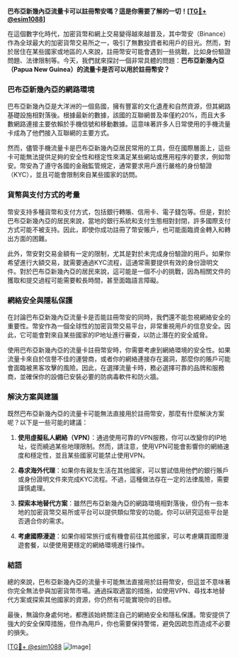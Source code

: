 **巴布亞新幾內亞流量卡可以註冊幣安嗎？這是你需要了解的一切！[[TG💪+ @esim1088](https://t.me/s/esim1088)]**

在這個數字化時代，加密貨幣和網上交易變得越來越普及，其中幣安（Binance）作為全球最大的加密貨幣交易所之一，吸引了無數投資者和用戶的目光。然而，對於居住在某些國家或地區的人來說，註冊幣安可能會遇到一些挑戰，比如身份驗證問題、法律限制等。今天，我們就來探討一個非常具體的問題：**巴布亞新幾內亞（Papua New Guinea）的流量卡是否可以用於註冊幣安？**

### 巴布亞新幾內亞的網路環境

巴布亞新幾內亞是大洋洲的一個島國，擁有豐富的文化遺產和自然資源，但其網路基礎設施相對落後。根據最新的數據，該國的互聯網普及率僅約20%，而且大多數網路連接主要依賴於手機信號和移動數據。這意味著許多人日常使用的手機流量卡成為了他們接入互聯網的主要方式。

然而，儘管手機流量卡是巴布亞新幾內亞居民常用的工具，但在國際層面上，這些卡可能無法提供足夠的安全性和穩定性來滿足某些網站或應用程序的要求，例如幣安。幣安為了遵守各國的金融監管規定，通常要求用戶進行嚴格的身份驗證（KYC），並且可能會限制來自某些國家的訪問。

### 貨幣與支付方式的考量

幣安支持多種貨幣和支付方式，包括銀行轉賬、信用卡、電子錢包等。但是，對於巴布亞新幾內亞的居民來說，當地的銀行系統和支付生態相對封閉，許多國際支付方式可能不被支持。因此，即使你成功註冊了幣安賬戶，也可能面臨資金轉入和轉出方面的困難。

此外，幣安對交易金額有一定的限制，尤其是對於未完成身份驗證的用戶。如果你希望進行大額交易，就需要通過KYC流程，這通常需要提供有效的身份證明文件。對於巴布亞新幾內亞的居民來說，這可能是一個不小的挑戰，因為相關文件的獲取和提交過程可能需要較長時間，甚至面臨語言障礙。

### 網絡安全與隱私保護

在討論巴布亞新幾內亞流量卡是否能註冊幣安的同時，我們還不能忽視網絡安全的重要性。幣安作為一個全球性的加密貨幣交易平台，非常重視用戶的信息安全。因此，它可能會對來自某些國家的IP地址進行審查，以防止潛在的安全威脅。

使用巴布亞新幾內亞的流量卡註冊幣安時，你需要考慮到網絡環境的安全性。如果流量卡來自於信譽不佳的運營商，或者你的網絡連接存在漏洞，那麼你的賬戶可能會面臨被黑客攻擊的風險。因此，在選擇流量卡時，務必選擇可靠的品牌和服務商，並確保你的設備已安裝必要的防病毒軟件和防火牆。

### 解決方案與建議

既然巴布亞新幾內亞的流量卡可能無法直接用於註冊幣安，那麼有什麼解決方案呢？以下是一些可能的建議：

1. **使用虛擬私人網絡（VPN）**：通過使用可靠的VPN服務，你可以改變你的IP地址，從而繞過某些地理限制。然而，請注意，使用VPN可能會影響你的網絡速度和穩定性，並且某些國家可能禁止使用VPN。

2. **尋求海外代理**：如果你有親友生活在其他國家，可以嘗試借用他們的銀行賬戶或身份證明文件來完成KYC流程。不過，這種做法存在一定的法律風險，需要謹慎處理。

3. **探索本地替代方案**：雖然巴布亞新幾內亞的網路環境相對落後，但仍有一些本地的加密貨幣交易所或平台可以提供類似幣安的功能。你可以研究這些平台是否適合你的需求。

4. **考慮國際漫遊**：如果你經常旅行或有機會前往其他國家，可以考慮購買國際漫遊套餐，以便使用更穩定的網絡環境進行操作。

### 結語

總的來說，巴布亞新幾內亞的流量卡可能無法直接用於註冊幣安，但這並不意味著你完全無法參與加密貨幣市場。通過採取適當的措施，如使用VPN、尋找本地替代方案或探索其他國家的資源，你仍然有可能實現你的目標。

最後，無論你身處何地，都應該始終關注自己的網絡安全和隱私保護。幣安提供了強大的安全保障措施，但作為用戶，你也需要保持警惕，避免因疏忽而造成不必要的損失。

[[TG💪+ @esim1088](https://t.me/s/esim1088) ![Image](https://i.postimg.cc/4NQfJmqS/Snipaste-2025-05-13-00-14-12.png)]